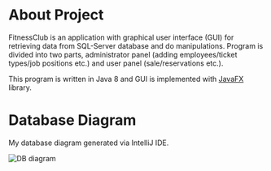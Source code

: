 # About Project
FitnessClub is an application with graphical user interface (GUI) for retrieving data from SQL-Server database and do manipulations.
Program is divided into two parts, administrator panel (adding employees/ticket types/job positions etc.) and user panel (sale/reservations etc.).

This program is written in Java 8 and GUI is implemented with <a href="https://docs.oracle.com/javase/8/javafx/api/toc.htm">JavaFX</a> library. 

# Database Diagram
My database diagram generated via IntelliJ IDE.


![DB diagram](https://i.imgur.com/rjL0LC9.png)
